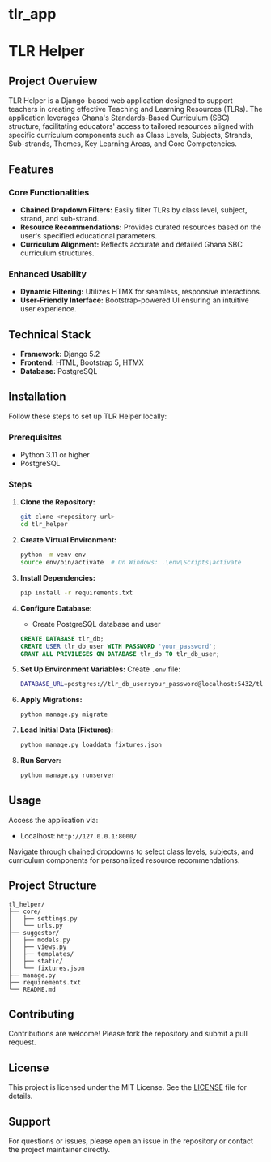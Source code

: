 # tlr_app
# TLR Helper

## Project Overview

TLR Helper is a Django-based web application designed to support teachers in creating effective Teaching and Learning Resources (TLRs). The application leverages Ghana's Standards-Based Curriculum (SBC) structure, facilitating educators' access to tailored resources aligned with specific curriculum components such as Class Levels, Subjects, Strands, Sub-strands, Themes, Key Learning Areas, and Core Competencies.

## Features

### Core Functionalities

* **Chained Dropdown Filters:** Easily filter TLRs by class level, subject, strand, and sub-strand.
* **Resource Recommendations:** Provides curated resources based on the user's specified educational parameters.
* **Curriculum Alignment:** Reflects accurate and detailed Ghana SBC curriculum structures.

### Enhanced Usability

* **Dynamic Filtering:** Utilizes HTMX for seamless, responsive interactions.
* **User-Friendly Interface:** Bootstrap-powered UI ensuring an intuitive user experience.

## Technical Stack

* **Framework:** Django 5.2
* **Frontend:** HTML, Bootstrap 5, HTMX
* **Database:** PostgreSQL

## Installation

Follow these steps to set up TLR Helper locally:

### Prerequisites

* Python 3.11 or higher
* PostgreSQL

### Steps

1. **Clone the Repository:**

   ```sh
   git clone <repository-url>
   cd tlr_helper
   ```

2. **Create Virtual Environment:**

   ```sh
   python -m venv env
   source env/bin/activate  # On Windows: .\env\Scripts\activate
   ```

3. **Install Dependencies:**

   ```sh
   pip install -r requirements.txt
   ```

4. **Configure Database:**

   * Create PostgreSQL database and user

   ```sql
   CREATE DATABASE tlr_db;
   CREATE USER tlr_db_user WITH PASSWORD 'your_password';
   GRANT ALL PRIVILEGES ON DATABASE tlr_db TO tlr_db_user;
   ```

5. **Set Up Environment Variables:**
   Create `.env` file:

   ```sh
   DATABASE_URL=postgres://tlr_db_user:your_password@localhost:5432/tlr_db
   ```

6. **Apply Migrations:**

   ```sh
   python manage.py migrate
   ```

7. **Load Initial Data (Fixtures):**

   ```sh
   python manage.py loaddata fixtures.json
   ```

8. **Run Server:**

   ```sh
   python manage.py runserver
   ```

## Usage

Access the application via:

* Localhost: `http://127.0.0.1:8000/`

Navigate through chained dropdowns to select class levels, subjects, and curriculum components for personalized resource recommendations.

## Project Structure

```
tl_helper/
├── core/
│   ├── settings.py
│   └── urls.py
├── suggestor/
│   ├── models.py
│   ├── views.py
│   ├── templates/
│   ├── static/
│   └── fixtures.json
├── manage.py
├── requirements.txt
└── README.md
```

## Contributing

Contributions are welcome! Please fork the repository and submit a pull request.

## License

This project is licensed under the MIT License. See the [LICENSE](LICENSE) file for details.

## Support

For questions or issues, please open an issue in the repository or contact the project maintainer directly.
